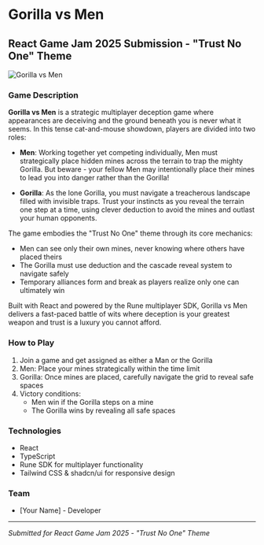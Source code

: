 # Gorilla vs Men

## React Game Jam 2025 Submission - "Trust No One" Theme

![Gorilla vs Men](https://placeholder.com/gorilla-vs-men)

### Game Description

**Gorilla vs Men** is a strategic multiplayer deception game where appearances are deceiving and the ground beneath you is never what it seems. In this tense cat-and-mouse showdown, players are divided into two roles:

- **Men**: Working together yet competing individually, Men must strategically place hidden mines across the terrain to trap the mighty Gorilla. But beware - your fellow Men may intentionally place their mines to lead you into danger rather than the Gorilla!

- **Gorilla**: As the lone Gorilla, you must navigate a treacherous landscape filled with invisible traps. Trust your instincts as you reveal the terrain one step at a time, using clever deduction to avoid the mines and outlast your human opponents.

The game embodies the "Trust No One" theme through its core mechanics:
- Men can see only their own mines, never knowing where others have placed theirs
- The Gorilla must use deduction and the cascade reveal system to navigate safely
- Temporary alliances form and break as players realize only one can ultimately win

Built with React and powered by the Rune multiplayer SDK, Gorilla vs Men delivers a fast-paced battle of wits where deception is your greatest weapon and trust is a luxury you cannot afford.

### How to Play

1. Join a game and get assigned as either a Man or the Gorilla
2. Men: Place your mines strategically within the time limit
3. Gorilla: Once mines are placed, carefully navigate the grid to reveal safe spaces
4. Victory conditions:
   - Men win if the Gorilla steps on a mine
   - The Gorilla wins by revealing all safe spaces

### Technologies

- React
- TypeScript
- Rune SDK for multiplayer functionality
- Tailwind CSS & shadcn/ui for responsive design

### Team

- [Your Name] - Developer

---

*Submitted for React Game Jam 2025 - "Trust No One" Theme*


